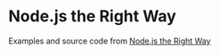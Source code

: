 # Node.js the Right Way

Examples and source code from [Node.js the Right Way](http://pragprog.com/book/jwnode/node-js-the-right-way)
